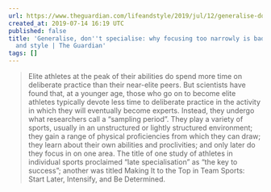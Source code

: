 ```yaml
---
url: https://www.theguardian.com/lifeandstyle/2019/jul/12/generalise-dont-specialise-why-focusing-too-narrowly-is-bad-for-us
created_at: 2019-07-14 16:19 UTC
published: false
title: 'Generalise, don''t specialise: why focusing too narrowly is bad for us | Life
  and style | The Guardian'
tags: []
---
```


> Elite athletes at the peak of their abilities do spend more time on deliberate practice than their near-elite peers. But scientists have found that, at a younger age, those who go on to become elite athletes typically devote less time to deliberate practice in the activity in which they will eventually become experts. Instead, they undergo what researchers call a “sampling period”. They play a variety of sports, usually in an unstructured or lightly structured environment; they gain a range of physical proficiencies from which they can draw; they learn about their own abilities and proclivities; and only later do they focus in on one area. The title of one study of athletes in individual sports proclaimed “late specialisation” as “the key to success”; another was titled Making It to the Top in Team Sports: Start Later, Intensify, and Be Determined.
